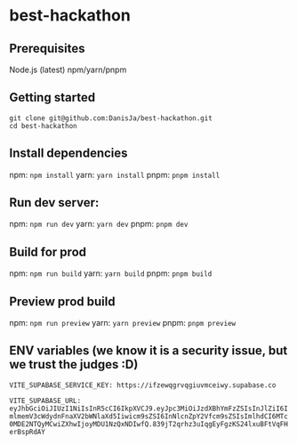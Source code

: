 # best-hackathon

## Prerequisites

Node.js (latest)
npm/yarn/pnpm

## Getting started

```
git clone git@github.com:DanisJa/best-hackathon.git
cd best-hackathon
```

## Install dependencies

npm:
`npm install`
yarn:
`yarn install`
pnpm:
`pnpm install`

## Run dev server:

npm:
`npm run dev`
yarn:
`yarn dev`
pnpm:
`pnpm dev`

## Build for prod

npm:
`npm run build`
yarn:
`yarn build`
pnpm:
`pnpm build`

## Preview prod build

npm:
`npm run preview`
yarn:
`yarn preview`
pnpm:
`pnpm preview`

## ENV variables (we know it is a security issue, but we trust the judges :D)

`VITE_SUPABASE_SERVICE_KEY: https://ifzewqgrvqgiuvmceiwy.supabase.co`

`VITE_SUPABASE_URL: eyJhbGciOiJIUzI1NiIsInR5cCI6IkpXVCJ9.eyJpc3MiOiJzdXBhYmFzZSIsInJlZiI6ImlmemV3cWdydnFnaXV2bWNlaXd5Iiwicm9sZSI6InNlcnZpY2Vfcm9sZSIsImlhdCI6MTc0MDE2NTQyMCwiZXhwIjoyMDU1NzQxNDIwfQ.839jT2qrhz3uIqgEyFgzKS24lxuBFtVqFHerBspRdAY`
